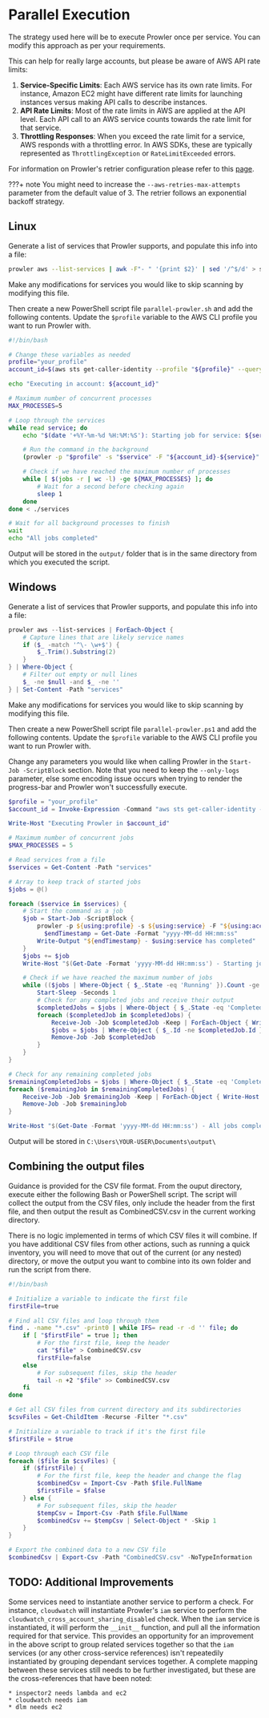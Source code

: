 # Parallel Execution

The strategy used here will be to execute Prowler once per service. You can modify this approach as per your requirements.

This can help for really large accounts, but please be aware of AWS API rate limits:

1. **Service-Specific Limits**: Each AWS service has its own rate limits. For instance, Amazon EC2 might have different rate limits for launching instances versus making API calls to describe instances.
2. **API Rate Limits**: Most of the rate limits in AWS are applied at the API level. Each API call to an AWS service counts towards the rate limit for that service.
3. **Throttling Responses**: When you exceed the rate limit for a service, AWS responds with a throttling error. In AWS SDKs, these are typically represented as `ThrottlingException` or `RateLimitExceeded` errors.

For information on Prowler's retrier configuration please refer to this [page](https://docs.prowler.cloud/en/latest/tutorials/aws/boto3-configuration/).

???+ note
    You might need to increase the `--aws-retries-max-attempts` parameter from the default value of 3. The retrier follows an exponential backoff strategy.

## Linux

Generate a list of services that Prowler supports, and populate this info into a file:

```bash
prowler aws --list-services | awk -F"- " '{print $2}' | sed '/^$/d' > services
```

Make any modifications for services you would like to skip scanning by modifying this file.

Then create a new PowerShell script file `parallel-prowler.sh` and add the following contents. Update the `$profile` variable to the AWS CLI profile you want to run Prowler with.

```bash
#!/bin/bash

# Change these variables as needed
profile="your_profile"
account_id=$(aws sts get-caller-identity --profile "${profile}" --query 'Account' --output text)

echo "Executing in account: ${account_id}"

# Maximum number of concurrent processes
MAX_PROCESSES=5

# Loop through the services
while read service; do
    echo "$(date '+%Y-%m-%d %H:%M:%S'): Starting job for service: ${service}"

    # Run the command in the background
    (prowler -p "$profile" -s "$service" -F "${account_id}-${service}"  --only-logs; echo "$(date '+%Y-%m-%d %H:%M:%S') - ${service} has completed") &

    # Check if we have reached the maximum number of processes
    while [ $(jobs -r | wc -l) -ge ${MAX_PROCESSES} ]; do
        # Wait for a second before checking again
        sleep 1
    done
done < ./services

# Wait for all background processes to finish
wait
echo "All jobs completed"
```

Output will be stored in the `output/` folder that is in the same directory from which you executed the script.

## Windows

Generate a list of services that Prowler supports, and populate this info into a file:

```powershell
prowler aws --list-services | ForEach-Object {
    # Capture lines that are likely service names
    if ($_ -match '^\- \w+$') {
        $_.Trim().Substring(2)
    }
} | Where-Object {
    # Filter out empty or null lines
    $_ -ne $null -and $_ -ne ''
} | Set-Content -Path "services"
```

Make any modifications for services you would like to skip scanning by modifying this file.

Then create a new PowerShell script file `parallel-prowler.ps1` and add the following contents. Update the `$profile` variable to the AWS CLI profile you want to run Prowler with.

Change any parameters you would like when calling Prowler in the `Start-Job -ScriptBlock` section. Note that you need to keep the `--only-logs` parameter, else some encoding issue occurs when trying to render the progress-bar and Prowler won't successfully execute.

```powershell
$profile = "your_profile"
$account_id = Invoke-Expression -Command "aws sts get-caller-identity --profile $profile --query 'Account' --output text"

Write-Host "Executing Prowler in $account_id"

# Maximum number of concurrent jobs
$MAX_PROCESSES = 5

# Read services from a file
$services = Get-Content -Path "services"

# Array to keep track of started jobs
$jobs = @()

foreach ($service in $services) {
    # Start the command as a job
    $job = Start-Job -ScriptBlock {
        prowler -p ${using:profile} -s ${using:service} -F "${using:account_id}-${using:service}" --only-logs
	      $endTimestamp = Get-Date -Format "yyyy-MM-dd HH:mm:ss"
        Write-Output "${endTimestamp} - $using:service has completed"
    }
    $jobs += $job
    Write-Host "$(Get-Date -Format 'yyyy-MM-dd HH:mm:ss') - Starting job for service: $service"

    # Check if we have reached the maximum number of jobs
    while (($jobs | Where-Object { $_.State -eq 'Running' }).Count -ge $MAX_PROCESSES) {
        Start-Sleep -Seconds 1
        # Check for any completed jobs and receive their output
        $completedJobs = $jobs | Where-Object { $_.State -eq 'Completed' }
        foreach ($completedJob in $completedJobs) {
            Receive-Job -Job $completedJob -Keep | ForEach-Object { Write-Host $_ }
            $jobs = $jobs | Where-Object { $_.Id -ne $completedJob.Id }
            Remove-Job -Job $completedJob
        }
    }
}

# Check for any remaining completed jobs
$remainingCompletedJobs = $jobs | Where-Object { $_.State -eq 'Completed' }
foreach ($remainingJob in $remainingCompletedJobs) {
    Receive-Job -Job $remainingJob -Keep | ForEach-Object { Write-Host $_ }
    Remove-Job -Job $remainingJob
}

Write-Host "$(Get-Date -Format 'yyyy-MM-dd HH:mm:ss') - All jobs completed"
```

Output will be stored in `C:\Users\YOUR-USER\Documents\output\`

## Combining the output files

Guidance is provided for the CSV file format. From the ouput directory, execute either the following Bash or PowerShell script. The script will collect the output from the CSV files, only include the header from the first file, and then output the result as CombinedCSV.csv in the current working directory.

There is no logic implemented in terms of which CSV files it will combine. If you have additional CSV files from other actions, such as running a quick inventory, you will need to move that out of the current (or any nested) directory, or move the output you want to combine into its own folder and run the script from there.

```bash
#!/bin/bash

# Initialize a variable to indicate the first file
firstFile=true

# Find all CSV files and loop through them
find . -name "*.csv" -print0 | while IFS= read -r -d '' file; do
    if [ "$firstFile" = true ]; then
        # For the first file, keep the header
        cat "$file" > CombinedCSV.csv
        firstFile=false
    else
        # For subsequent files, skip the header
        tail -n +2 "$file" >> CombinedCSV.csv
    fi
done
```

```powershell
# Get all CSV files from current directory and its subdirectories
$csvFiles = Get-ChildItem -Recurse -Filter "*.csv"

# Initialize a variable to track if it's the first file
$firstFile = $true

# Loop through each CSV file
foreach ($file in $csvFiles) {
    if ($firstFile) {
        # For the first file, keep the header and change the flag
        $combinedCsv = Import-Csv -Path $file.FullName
        $firstFile = $false
    } else {
        # For subsequent files, skip the header
        $tempCsv = Import-Csv -Path $file.FullName
        $combinedCsv += $tempCsv | Select-Object * -Skip 1
    }
}

# Export the combined data to a new CSV file
$combinedCsv | Export-Csv -Path "CombinedCSV.csv" -NoTypeInformation
```

## TODO: Additional Improvements

Some services need to instantiate another service to perform a check. For instance, `cloudwatch` will instantiate Prowler's `iam` service to perform the `cloudwatch_cross_account_sharing_disabled` check. When the `iam` service is instantiated, it will perform the `__init__` function, and pull all the information required for that service. This provides an opportunity for an improvement in the above script to group related services together so that the `iam` services (or any other cross-service references) isn't repeatedily instantiated by grouping dependant services together. A complete mapping between these services still needs to be further investigated, but these are the cross-references that have been noted:

    * inspector2 needs lambda and ec2
    * cloudwatch needs iam
    * dlm needs ec2
